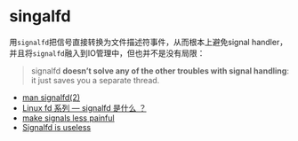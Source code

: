 # singalfd

用`signalfd`把信号直接转换为文件描述符事件，从而根本上避免signal handler，并且将`signalfd`融入到IO管理中，但也并不是没有局限：

> signalfd **doesn’t solve any of the other troubles with signal handling**: it just saves you a separate thread.

- [man signalfd(2)](https://man7.org/linux/man-pages/man2/signalfd.2.html)
- [Linux fd 系列 — signalfd 是什么 ？](https://zhuanlan.zhihu.com/p/418256266)
- [make signals less painful](https://unixism.net/2021/02/making-signals-less-painful-under-linux/)
- [Signalfd is useless](https://ldpreload.com/blog/signalfd-is-useless)
